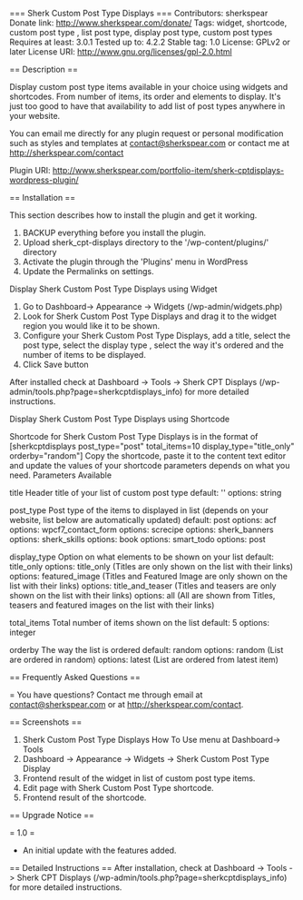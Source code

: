 === Sherk Custom Post Type Displays ===
Contributors: sherkspear
Donate link: http://www.sherkspear.com/donate/
Tags: widget, shortcode, custom post type , list post type, display post type, custom post types
Requires at least: 3.0.1
Tested up to: 4.2.2
Stable tag: 1.0
License: GPLv2 or later
License URI: http://www.gnu.org/licenses/gpl-2.0.html



== Description ==

Display custom post type items available in your choice using widgets and shortcodes.
From number of items, its order and elements to display. It's just too good to have that availability to add list of post types anywhere in your website.

You can email me directly for any plugin request or personal modification such as styles and templates at contact@sherkspear.com or contact me at http://sherkspear.com/contact


Plugin URI: http://www.sherkspear.com/portfolio-item/sherk-cptdisplays-wordpress-plugin/


== Installation ==

This section describes how to install the plugin and get it working.

1. BACKUP everything before you install the plugin.
2. Upload sherk_cpt-displays directory to the '/wp-content/plugins/' directory
3. Activate the plugin through the 'Plugins' menu in WordPress
4. Update the Permalinks on settings.

Display Sherk Custom Post Type Displays using Widget

1.	Go to Dashboard-> Appearance -> Widgets (/wp-admin/widgets.php)
2.	Look for Sherk Custom Post Type Displays and drag it to the widget region you would like it to be shown.
3.	Configure your Sherk Custom Post Type Displays, add a title, select the post type, select the display type , select the way it's ordered and the number of items to be displayed.
4.	Click Save button

After installed check at Dashboard -> Tools -> Sherk CPT Displays (/wp-admin/tools.php?page=sherkcptdisplays_info)
for more detailed instructions.

Display Sherk Custom Post Type Displays using Shortcode

Shortcode for Sherk Custom Post Type Displays is in the format of
[sherkcptdisplays post_type="post" total_items=10 display_type="title_only" orderby="random"]
Copy the shortcode, paste it to the content text editor and update the values of your shortcode parameters depends on what you need.
Parameters Available

title
Header title of your list of custom post type
default: ''
options: string

post_type
Post type of the items to displayed in list (depends on your website, list below are automatically updated)
default: post
options: acf
options: wpcf7_contact_form
options: screcipe
options: sherk_banners
options: sherk_skills
options: book
options: smart_todo
options: post

display_type
Option on what elements to be shown on your list
default: title_only
options: title_only (Titles are only shown on the list with their links)
options: featured_image (Titles and Featured Image are only shown on the list with their links)
options: title_and_teaser (Titles and teasers are only shown on the list with their links)
options: all (All are shown from Titles, teasers and featured images on the list with their links)

total_items
Total number of items shown on the list
default: 5
options: integer

orderby
The way the list is ordered
default: random
options: random (List are ordered in random)
options: latest (List are ordered from latest item)

== Frequently Asked Questions ==

= You have questions?
Contact me through email at contact@sherkspear.com or at http://sherkspear.com/contact.




== Screenshots ==

1. Sherk Custom Post Type Displays How To Use menu at Dashboard-> Tools
2. Dashboard -> Appearance -> Widgets -> Sherk Custom Post Type Display
3. Frontend result of the widget in list of custom post type items.
4. Edit page with Sherk Custom Post Type shortcode.
5. Frontend result of the shortcode.

== Upgrade Notice ==

= 1.0 =
* An initial update with the features added.


== Detailed Instructions ==
After installation, check at Dashboard -> Tools -> Sherk CPT Displays (/wp-admin/tools.php?page=sherkcptdisplays_info)
for more detailed instructions.